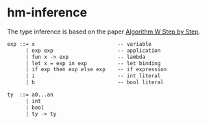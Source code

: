 # hm-inference

The type inference is based on the paper [Algorithm W Step by Step](http://citeseerx.ist.psu.edu/viewdoc/download?doi=10.1.1.65.7733&rep=rep1&type=pdf).

```txt
exp ::= x                           -- variable
      | exp exp                     -- application
      | fun x -> exp                -- lambda
      | let x = exp in exp          -- let binding
      | if exp then exp else exp    -- if expression
      | i                           -- int literal
      | b                           -- bool literal

ty  ::= a0...an
      | int
      | bool
      | ty -> ty
```
